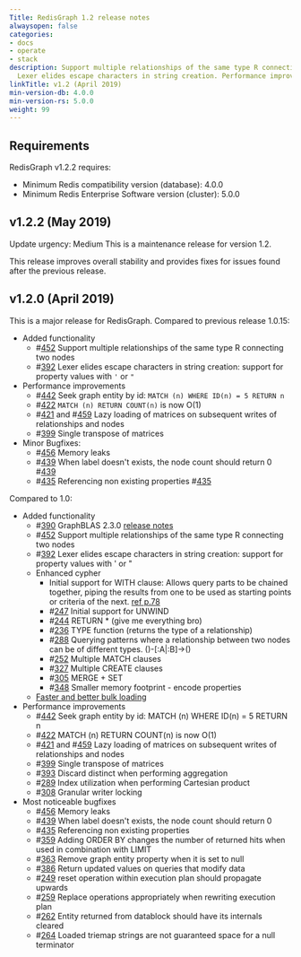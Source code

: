 ```yaml
---
Title: RedisGraph 1.2 release notes
alwaysopen: false
categories:
- docs
- operate
- stack
description: Support multiple relationships of the same type R connecting two nodes.
  Lexer elides escape characters in string creation. Performance improvements.
linkTitle: v1.2 (April 2019)
min-version-db: 4.0.0
min-version-rs: 5.0.0
weight: 99
---
```

## Requirements

RedisGraph v1.2.2 requires:

- Minimum Redis compatibility version (database): 4.0.0
- Minimum Redis Enterprise Software version (cluster): 5.0.0

## v1.2.2 (May 2019)

Update urgency: Medium
This is a maintenance release for version 1.2.

This release improves overall stability and provides fixes for issues found after the previous release.

## v1.2.0 (April 2019)

This is a major release for RedisGraph.
Compared to previous release 1.0.15:

- Added functionality
    - #[452](https://github.com/RedisGraph/RedisGraph/issues/452) Support multiple relationships of the same type R connecting two nodes
    - #[392](https://github.com/RedisGraph/RedisGraph/issues/392) Lexer elides escape characters in string creation: support for property values with `'` or `"`
- Performance improvements
    - #[442](https://github.com/RedisGraph/RedisGraph/issues/442) Seek graph entity by id: `MATCH (n) WHERE ID(n) = 5 RETURN n`
    - #[422](https://github.com/RedisGraph/RedisGraph/issues/422) `MATCH (n) RETURN COUNT(n)` is now O(1)
    - #[421](https://github.com/RedisGraph/RedisGraph/issues/421) and #[459](https://github.com/RedisGraph/RedisGraph/issues/459) Lazy loading of matrices on subsequent writes of relationships and nodes
    - #[399](https://github.com/RedisGraph/RedisGraph/issues/399) Single transpose of matrices
- Minor Bugfixes:
    - #[456](https://github.com/RedisGraph/RedisGraph/issues/456) Memory leaks
    - #[439](https://github.com/RedisGraph/RedisGraph/issues/439) When label doesn't exists, the node count should return 0 #[439](https://github.com/RedisGraph/RedisGraph/issues/439)
    - #[435](https://github.com/RedisGraph/RedisGraph/issues/435) Referencing non existing properties #[435](https://github.com/RedisGraph/RedisGraph/issues/435)

Compared to 1.0:

- Added functionality
    - #[390](https://github.com/RedisGraph/RedisGraph/issues/390) GraphBLAS 2.3.0 [release notes](https://github.com/RedisLabsModules/RedisGraph/pull/390#issuecomment-470620353)
    - #[452](https://github.com/RedisGraph/RedisGraph/issues/452) Support multiple relationships of the same type R connecting two nodes
    - #[392](https://github.com/RedisGraph/RedisGraph/issues/392) Lexer elides escape characters in string creation: support for property values with ' or "
    - Enhanced cypher
        - Initial support for WITH clause: Allows query parts to be chained together, piping the results from one to be used as starting points or criteria of the next. [ref p.78](https://s3.amazonaws.com/artifacts.opencypher.org/openCypher9.pdf)
        - #[247](https://github.com/RedisGraph/RedisGraph/issues/247) Initial support for UNWIND
        - #[244](https://github.com/RedisGraph/RedisGraph/issues/244) RETURN * (give me everything bro)
        - #[236](https://github.com/RedisGraph/RedisGraph/issues/236) TYPE function (returns the type of a relationship)
        - #[288](https://github.com/RedisGraph/RedisGraph/issues/288) Querying patterns where a relationship between two nodes can be of different types. ()-[:A|:B]->()
        - #[252](https://github.com/RedisGraph/RedisGraph/issues/252) Multiple MATCH clauses
        - #[327](https://github.com/RedisGraph/RedisGraph/issues/327) Multiple CREATE clauses
        - #[305](https://github.com/RedisGraph/RedisGraph/issues/305) MERGE + SET
        - #[348](https://github.com/RedisGraph/RedisGraph/issues/348) Smaller memory footprint - encode properties
    - [Faster and better bulk loading](https://github.com/RedisGraph/redisgraph-bulk-loader)
- Performance improvements
    - #[442](https://github.com/RedisGraph/RedisGraph/issues/442) Seek graph entity by id: MATCH (n) WHERE ID(n) = 5 RETURN n
    - #[422](https://github.com/RedisGraph/RedisGraph/issues/422) MATCH (n) RETURN COUNT(n) is now O(1)
    - #[421](https://github.com/RedisGraph/RedisGraph/issues/421) and #[459](https://github.com/RedisGraph/RedisGraph/issues/459) Lazy loading of matrices on subsequent writes of relationships and nodes
    - #[399](https://github.com/RedisGraph/RedisGraph/issues/399) Single transpose of matrices
    - #[393](https://github.com/RedisGraph/RedisGraph/issues/393) Discard distinct when performing aggregation
    - #[289](https://github.com/RedisGraph/RedisGraph/issues/289) Index utilization when performing Cartesian product
    - #[308](https://github.com/RedisGraph/RedisGraph/issues/308) Granular writer locking
- Most noticeable bugfixes
    - #[456](https://github.com/RedisGraph/RedisGraph/issues/456) Memory leaks
    - #[439](https://github.com/RedisGraph/RedisGraph/issues/439) When label doesn't exists, the node count should return 0
    - #[435](https://github.com/RedisGraph/RedisGraph/issues/435) Referencing non existing properties
    - #[359](https://github.com/RedisGraph/RedisGraph/issues/359) Adding ORDER BY changes the number of returned hits when used in combination with LIMIT
    - #[363](https://github.com/RedisGraph/RedisGraph/issues/363) Remove graph entity property when it is set to null
    - #[386](https://github.com/RedisGraph/RedisGraph/issues/386) Return updated values on queries that modify data
    - #[249](https://github.com/RedisGraph/RedisGraph/issues/249) reset operation within execution plan should propagate upwards
    - #[259](https://github.com/RedisGraph/RedisGraph/issues/259) Replace operations appropriately when rewriting execution plan
    - #[262](https://github.com/RedisGraph/RedisGraph/issues/262) Entity returned from datablock should have its internals cleared
    - #[264](https://github.com/RedisGraph/RedisGraph/issues/264) Loaded triemap strings are not guaranteed space for a null terminator
